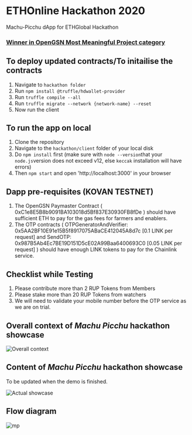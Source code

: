 # ETHOnline Hackathon 2020
Machu-Picchu dApp for ETHGlobal Hackathon

### [Winner in OpenGSN Most Meaningful Project category](https://hack.ethglobal.co/showcase/machu-picchu-recM0wStoyOcitI1A)

## To deploy updated contracts/To initailise the contracts

1. Navigate to `hackathon folder`
2. Run `npm install @truffle/hdwallet-provider`
3. Run `truffle compile --all`
4. Run `truffle migrate --network {network-name} --reset`
5. Now run the client

## To run the app on local

1. Clone the repository
2. Navigate to the `hackathon/client` folder of your local disk
3. Do `npm install` first (make sure with `node --version`that your `node.js`version does not exceed v12, else `keccak` installation will have errors)
4. Then `npm start` and open 'http://localhost:3000' in your browser

## Dapp pre-requisites (KOVAN TESTNET)

1. The OpenGSN Paymaster Contract ( 0xC1e8E5B8b9091BA103018d5Bf837E30930FB8fDe ) should have sufficient ETH to pay for the gas fees for farmers and enablers.
2. The OTP contracts ( OTPGeneratorAndVerifier: 0x5AA2BF10E91e15B5f8917075ABaCE412045A8d7c [0.1 LINK per request] and SendOTP: 0x987B5Ab4Ec7BE19D151D5cE02A99Baa6400693C0 [0.05 LINK per request] ) should have enough LINK tokens to pay for the Chainlink service.

## Checklist while Testing

1. Please contribute more than 2 RUP Tokens from Members 
2. Please stake more than 20 RUP Tokens from watchers
3. We will need to validate your mobile number before the OTP service as we are on trial.
 
## Overall context of _Machu Picchu_ hackathon showcase
![Overall context](https://github.com/Machu-Pichu/hackathon/blob/logos/common/images/20201002%20Machu%20Picchu%20Overall%20Vision.png)

## Content of _Machu Picchu_ hackathon showcase
To be updated when the demo is finished.

![Actual showcase](https://github.com/Machu-Pichu/hackathon/blob/logos/common/images/20201006%20Hackathon%20showcase%20v1.0.png)

## Flow diagram

![mp](https://user-images.githubusercontent.com/24249646/96636170-86786480-133a-11eb-8b88-c3b583264810.jpg)

